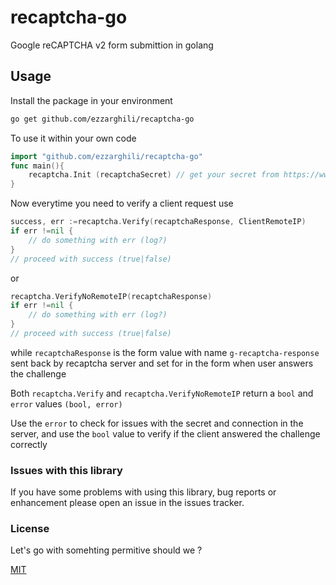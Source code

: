 # recaptcha-go

Google reCAPTCHA v2 form submittion in golang

## Usage

Install the package in your environment

```bash
go get github.com/ezzarghili/recaptcha-go
```

To use it within your own code

```go
import "github.com/ezzarghili/recaptcha-go"
func main(){
    recaptcha.Init (recaptchaSecret) // get your secret from https://www.google.com/recaptcha/admin
}
```

Now everytime you need to verify a client request use

```go
success, err :=recaptcha.Verify(recaptchaResponse, ClientRemoteIP)
if err !=nil {
    // do something with err (log?)
}
// proceed with success (true|false)
```

or

```go
recaptcha.VerifyNoRemoteIP(recaptchaResponse)
if err !=nil {
    // do something with err (log?)
}
// proceed with success (true|false)
```

while `recaptchaResponse` is the form value with name `g-recaptcha-response` sent back by recaptcha server and set for in the form when user answers the challenge

Both `recaptcha.Verify` and `recaptcha.VerifyNoRemoteIP` return a `bool` and `error` values `(bool, error)`

Use the `error` to check for issues with the secret and connection in the server, and use the `bool` value to verify if the client answered the challenge correctly

### Issues with this library

If you have some problems with using this library, bug reports or enhancement please open an issue in the issues tracker.

### License

Let's go with somehting permitive should we ?

[MIT](https://choosealicense.com/licenses/mit/)